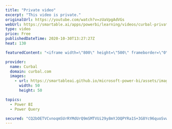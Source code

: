 ```yaml
---
title: "Private video"
excerpt: "This video is private."
originalUrl: https://youtube.com/watch?v=zUaVpgAdVGs
webUrl: https://smartable.ai/apps/powerbi/learning/videos/curbal-private-video/
type: video
price: Free
publishedDateTime: 2020-10-30T13:27:27Z
heat: 130

featuredContent: "<iframe width=\"800\" height=\"500\" frameborder=\"0\" src=\"https://www.youtube.com/embed/zUaVpgAdVGs\" allow=\"accelerometer; autoplay; encrypted-media; gyroscope; picture-in-picture\" allowfullscreen></iframe>"

provider:
  name: Curbal
  domain: curbal.com
  images:
    - url: https://smartableai.github.io/microsoft-power-bi/assets/images/organizations/curbal.com-50x50.jpg
      width: 50
      height: 50

topics:
  - Power BI
  - Power Query

secured: "CQ2bOETVCvnoqmSUrRYMdUrQ9mSMTVUi29y8mYJOQPYRa1S+3G8Yc96quoSvwHcoERU+4i9EYyqD6CQXndPO9kClOg6u5in8z7fb6mXNZzx+0QzAq2kd1T73noBVkh5LOxqd+qLQNOlpEzfXmUAz1r2kwWH3rPXrJ7KCWD9Z23u7wU8PErFeaMgWjNkiZaIpgwQwkT/Exuu40I+n7OUqMi9PmU02SPFJRdQ8gfYfO6KKUryD13Sk7X6dFqTG4xLKJ/EW2vMUJUcYku8bgllGERcCRbjz6r42CMfXZCkKwRYqmrJt/9DEhCGFH0IFFG+7sdZnW2CrAz8qS0QBrOs1V5EtYM3gAJHbWfwDpV1sNwc=;l7x+XxLdT5JH0nylPtYDmQ=="
---
```


